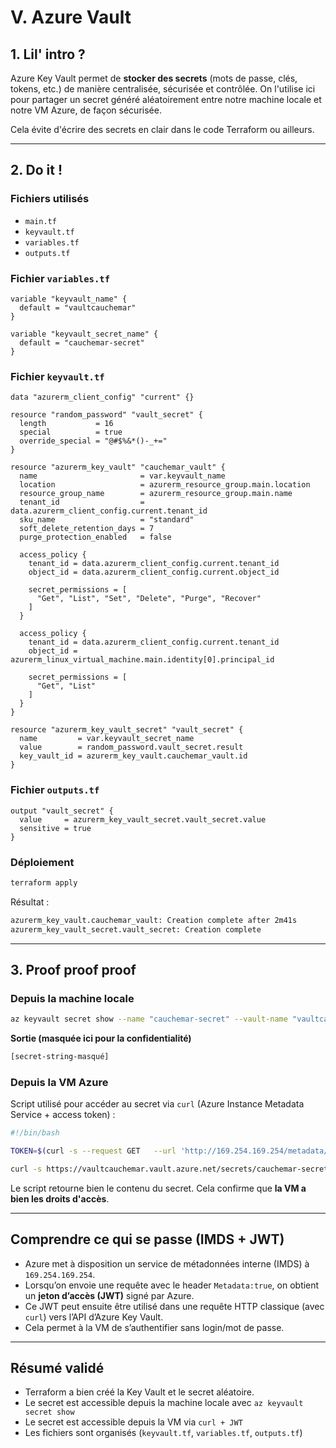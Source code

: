 # V. Azure Vault

## 1. Lil' intro ?

Azure Key Vault permet de **stocker des secrets** (mots de passe, clés, tokens, etc.) de manière centralisée, sécurisée et contrôlée. On l'utilise ici pour partager un secret généré aléatoirement entre notre machine locale et notre VM Azure, de façon sécurisée.

Cela évite d'écrire des secrets en clair dans le code Terraform ou ailleurs.

---

## 2. Do it !

###  Fichiers utilisés

- `main.tf`
- `keyvault.tf`
- `variables.tf`
- `outputs.tf`

###  Fichier `variables.tf`

```hcl
variable "keyvault_name" {
  default = "vaultcauchemar"
}

variable "keyvault_secret_name" {
  default = "cauchemar-secret"
}
```

###  Fichier `keyvault.tf`

```hcl
data "azurerm_client_config" "current" {}

resource "random_password" "vault_secret" {
  length           = 16
  special          = true
  override_special = "@#$%&*()-_+="
}

resource "azurerm_key_vault" "cauchemar_vault" {
  name                       = var.keyvault_name
  location                   = azurerm_resource_group.main.location
  resource_group_name        = azurerm_resource_group.main.name
  tenant_id                  = data.azurerm_client_config.current.tenant_id
  sku_name                   = "standard"
  soft_delete_retention_days = 7
  purge_protection_enabled   = false

  access_policy {
    tenant_id = data.azurerm_client_config.current.tenant_id
    object_id = data.azurerm_client_config.current.object_id

    secret_permissions = [
      "Get", "List", "Set", "Delete", "Purge", "Recover"
    ]
  }

  access_policy {
    tenant_id = data.azurerm_client_config.current.tenant_id
    object_id = azurerm_linux_virtual_machine.main.identity[0].principal_id

    secret_permissions = [
      "Get", "List"
    ]
  }
}

resource "azurerm_key_vault_secret" "vault_secret" {
  name         = var.keyvault_secret_name
  value        = random_password.vault_secret.result
  key_vault_id = azurerm_key_vault.cauchemar_vault.id
}
```

###  Fichier `outputs.tf`

```hcl
output "vault_secret" {
  value     = azurerm_key_vault_secret.vault_secret.value
  sensitive = true
}
```

###  Déploiement

```bash
terraform apply
```

Résultat :
```bash
azurerm_key_vault.cauchemar_vault: Creation complete after 2m41s
azurerm_key_vault_secret.vault_secret: Creation complete
```

---

## 3. Proof proof proof

###  Depuis la machine locale

```bash
az keyvault secret show --name "cauchemar-secret" --vault-name "vaultcauchemar" --query "value" -o tsv
```

 **Sortie (masquée ici pour la confidentialité)**

```txt
[secret-string-masqué]
```

###  Depuis la VM Azure

Script utilisé pour accéder au secret via `curl` (Azure Instance Metadata Service + access token) :

```bash
#!/bin/bash

TOKEN=$(curl -s --request GET   --url 'http://169.254.169.254/metadata/identity/oauth2/token?api-version=2018-02-01&resource=https://vault.azure.net'   --header "Metadata:true" | jq -r '.access_token')

curl -s https://vaultcauchemar.vault.azure.net/secrets/cauchemar-secret?api-version=7.0   --header "Authorization: Bearer $TOKEN" | jq -r '.value'
```

 Le script retourne bien le contenu du secret. Cela confirme que **la VM a bien les droits d'accès**.

---

##  Comprendre ce qui se passe (IMDS + JWT)

- Azure met à disposition un service de métadonnées interne (IMDS) à `169.254.169.254`.
- Lorsqu’on envoie une requête avec le header `Metadata:true`, on obtient un **jeton d’accès (JWT)** signé par Azure.
- Ce JWT peut ensuite être utilisé dans une requête HTTP classique (avec `curl`) vers l’API d’Azure Key Vault.
- Cela permet à la VM de s’authentifier sans login/mot de passe.

---

##  Résumé validé

-  Terraform a bien créé la Key Vault et le secret aléatoire.
-  Le secret est accessible depuis la machine locale avec `az keyvault secret show`
-  Le secret est accessible depuis la VM via `curl + JWT`
-  Les fichiers sont organisés (`keyvault.tf`, `variables.tf`, `outputs.tf`)

